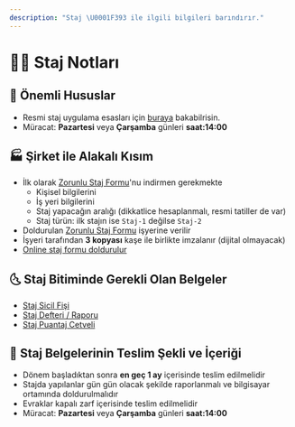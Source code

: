 ```yaml
---
description: "Staj \U0001F393 ile ilgili bilgileri barındırır."
---
```


# 👨‍🏫 Staj Notları

## 🌟 Önemli Hususlar

* Resmi staj uygulama esasları için [buraya](http://bilgisayar.muhendislik.istanbulc.edu.tr/tr/content/ogrenci/staj) bakabilrisin.
* Müracat: **Pazartesi** veya **Çarşamba** günleri  **saat:14:00**

## 🏭 Şirket ile Alakalı Kısım

* İlk olarak [Zorunlu Staj Formu](https://cdn.istanbul.edu.tr/FileHandler2.ashx?f=zorunlu-staj-formu_636963628047257084.docx)'nu indirmen gerekmekte
  * Kişisel bilgilerini
  * İş yeri bilgilerini 
  * Staj yapacağın aralığı \(dikkatlice hesaplanmalı, resmi tatiller de var\)
  * Staj türün: ilk stajın ise `Staj-1` değilse `Staj-2`
* Doldurulan [Zorunlu Staj Formu](https://cdn.istanbul.edu.tr/FileHandler2.ashx?f=zorunlu-staj-formu_636963628047257084.docx) işyerine verilir
* İşyeri tarafından **3 kopyası** kaşe ile birlikte imzalanır \(dijital olmayacak\)
* [Online staj formu doldurulur](http://docs.google.com/forms/d/e/1FAIpQLSfj90LKdgjNt2j1A1o-6wp5EXfElfX6_AvoiTEpDLAO0hK9pQ/viewform)

## 🌜 Staj Bitiminde Gerekli Olan Belgeler

* [Staj Sicil Fişi](https://cdn.istanbul.edu.tr/FileHandler2.ashx?f=2019-staj-sicil-fisi.docx)
* [Staj Defteri / Raporu](https://cdn.istanbul.edu.tr/FileHandler2.ashx?f=201905-staj-defteri.docx)
* ​[Staj Puantaj Cetveli](https://cdn.istanbul.edu.tr/FileHandler2.ashx?f=2019-staj-puantaj-cetveli.xlsx)

## 👋 Staj Belgelerinin Teslim Şekli ve İçeriği

* Dönem başladıktan sonra **en geç 1 ay** içerisinde teslim edilmelidir
* Stajda yapılanlar gün gün olacak şekilde raporlanmalı ve bilgisayar ortamında doldurulmalıdır
* Evraklar kapalı zarf içerisinde teslim edilmelidir
* Müracat: **Pazartesi** veya **Çarşamba** günleri  **saat:14:00**

